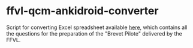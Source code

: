 # ffvl-qcm-ankidroid-converter

Script for converting Excel spreadsheet available [here](https://efvl.ffvl.fr/qcm_brevets),
which contains all the questions for the preparation of the "Brevet Pilote" delivered by the FFVL.

